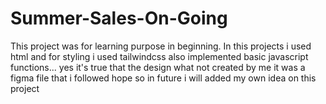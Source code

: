 # Summer-Sales-On-Going
This project was for learning purpose in beginning.  In this projects i used html and for styling i used tailwindcss also implemented basic javascript functions... yes it's true that the design what not created by me it was a figma file that i followed hope so in future i will added my own idea on this project
